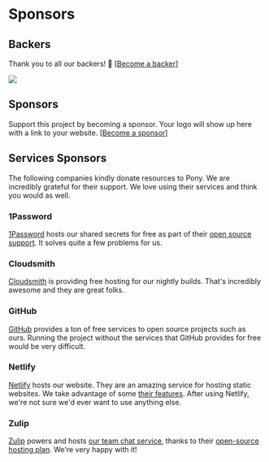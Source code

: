 # Sponsors

## Backers

Thank you to all our backers! 🙏 [[Become a backer](https://opencollective.com/ponyc#backer)]

<a href="https://opencollective.com/ponyc#backers" target="_blank"><img src="https://opencollective.com/ponyc/backers.svg?width=890"></a>

## Sponsors

Support this project by becoming a sponsor. Your logo will show up here with a link to your website. [[Become a sponsor](https://opencollective.com/ponyc#sponsor)]

## Services Sponsors

The following companies kindly donate resources to Pony. We are incredibly grateful for their support. We love using their services and think you would as well.

### 1Password

[1Password](https://1password.com) hosts our shared secrets for free as part of their [open source support](https://github.com/1Password/1password-teams-open-source). It solves quite a few problems for us.

### Cloudsmith

[Cloudsmith](https://cloudsmith.io/) is providing free hosting for our nightly builds. That's incredibly awesome and they are great folks.

### GitHub

[GitHub](https://github.com/) provides a ton of free services to open source projects such as ours. Running the project without the services that GitHub provides for free would be very difficult.

### Netlify

[Netlify](https://www.netlify.com/) hosts our website. They are an amazing service for hosting static websites. We take advantage of some [their features](https://www.netlify.com/features/). After using Netlify, we're not sure we'd ever want to use anything else.

### Zulip

[Zulip](https://zulipchat.com/) powers and hosts [our team chat service](https://ponylang.zulipchat.com/), thanks to their [open-source hosting plan](https://zulipchat.com/for/open-source/). We're very happy with it!
